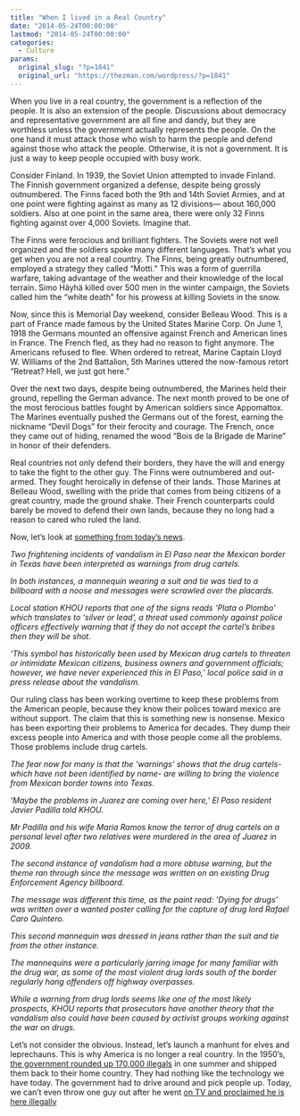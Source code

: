 ```yaml
---
title: "When I lived in a Real Country"
date: "2014-05-24T00:00:00"
lastmod: "2014-05-24T00:00:00"
categories:
  - Culture
params:
  original_slug: "?p=1841"
  original_url: "https://thezman.com/wordpress/?p=1841"
---
```


When you live in a real country, the government is a reflection of the
people. It is also an extension of the people. Discussions about
democracy and representative government are all fine and dandy, but they
are worthless unless the government actually represents the people. On
the one hand it must attack those who wish to harm the people and defend
against those who attack the people. Otherwise, it is not a government.
It is just a way to keep people occupied with busy work.

Consider Finland. In 1939, the Soviet Union attempted to invade Finland.
The Finnish government organized a defense, despite being grossly
outnumbered. The Finns faced both the 9th and 14th Soviet Armies, and at
one point were fighting against as many as 12 divisions— about 160,000
soldiers. Also at one point in the same area, there were only 32 Finns
fighting against over 4,000 Soviets. Imagine that.

The Finns were ferocious and brilliant fighters. The Soviets were not
well organized and the soldiers spoke many different languages. That’s
what you get when you are not a real country. The Finns, being greatly
outnumbered, employed a strategy they called “Motti.” This was a form of
guerrilla warfare, taking advantage of the weather and their knowledge
of the local terrain. Simo Häyhä killed over 500 men in the winter
campaign, the Soviets called him the “white death” for his prowess at
killing Soviets in the snow.

Now, since this is Memorial Day weekend, consider Belleau Wood. This is
a part of France made famous by the United States Marine Corp. On June
1, 1918 the Germans mounted an offensive against French and American
lines in France. The French fled, as they had no reason to fight
anymore. The Americans refused to flee. When ordered to retreat, Marine
Captain Lloyd W. Williams of the 2nd Battalion, 5th Marines uttered the
now-famous retort “Retreat? Hell, we just got here.”

Over the next two days, despite being outnumbered, the Marines held
their ground, repelling the German advance. The next month proved to be
one of the most ferocious battles fought by American soldiers since
Appomattox. The Marines eventually pushed the Germans out of the forest,
earning the nickname “Devil Dogs” for their ferocity and courage. The
French, once they came out of hiding, renamed the wood “Bois de la
Brigade de Marine” in honor of their defenders.

Real countries not only defend their borders, they have the will and
energy to take the fight to the other guy. The Finns were outnumbered
and out-armed. They fought heroically in defense of their lands. Those
Marines at Belleau Wood, swelling with the pride that comes from being
citizens of a great country, made the ground shake. Their French
counterparts could barely be moved to defend their own lands, because
they no long had a reason to cared who ruled the land.

Now, let’s look at [something from today’s
news](http://www.dailymail.co.uk/news/article-2637789/Threatening-cartel-billboards-warning-police-choose-silver-lead-come-complete-hanging-mannequins-appearing-Texas.html).

*Two frightening incidents of vandalism in El Paso near the Mexican
border in Texas have been interpreted as warnings from drug cartels.*

*In both instances, a mannequin wearing a suit and tie was tied to a
billboard with a noose and messages were scrawled over the placards.*

*Local station KHOU reports that one of the signs reads ‘Plata o Plombo’
which translates to ‘silver or lead’, a threat used commonly against
police officers effectively warning that if they do not accept the
cartel’s bribes then they will be shot.*

*‘This symbol has historically been used by Mexican drug cartels to
threaten or intimidate Mexican citizens, business owners and government
officials; however, we have never experienced this in El Paso,’ local
police said in a press release about the vandalism.*

Our ruling class has been working overtime to keep these problems from
the American people, because they know their polices toward mexico are
without support. The claim that this is something new is nonsense.
Mexico has been exporting their problems to America for decades. They
dump their excess people into America and with those people come all the
problems. Those problems include drug cartels.

*The fear now for many is that the ‘warnings’ shows that the drug
cartels- which have not been identified by name- are willing to bring
the violence from Mexican border towns into Texas.*

*‘Maybe the problems in Juarez are coming over here,’ El Paso resident
Javier Padilla told KHOU.*

*Mr Padilla and his wife Maria Ramos know the terror of drug cartels on
a personal level after two relatives were murdered in the area of Juarez
in 2009.*

*The second instance of vandalism had a more obtuse warning, but the
theme ran through since the message was written on an existing Drug
Enforcement Agency billboard.*

*The message was different this time, as the paint read: ‘Dying for
drugs’ was written over a wanted poster calling for the capture of drug
lord Rafael Caro Quintero.*

*This second mannequin was dressed in jeans rather than the suit and tie
from the other instance.*

*The mannequins were a particularly jarring image for many familiar with
the drug war, as some of the most violent drug lords south of the border
regularly hang offenders off highway overpasses.*

*While a warning from drug lords seems like one of the most likely
prospects, KHOU reports that prosecutors have another theory that the
vandalism also could have been caused by activist groups working against
the war on drugs.*

Let’s not consider the obvious. Instead, let’s launch a manhunt for
elves and leprechauns. This is why America is no longer a real country.
In the 1950’s, <a href="http://en.wikipedia.org/wiki/Operation_Wetback"
rel="noopener noreferrer" target="_blank">the government rounded up
170,000 illegals</a> in one summer and shipped them back to their home
country. They had nothing like the technology we have today. The
government had to drive around and pick people up. Today, we can’t even
throw one guy out after he went <a
href="http://www.cnn.com/2014/01/02/justice/california-immigrant-lawyer/"
rel="noopener noreferrer" target="_blank">on TV and proclaimed he is
here illegally</a>

 
